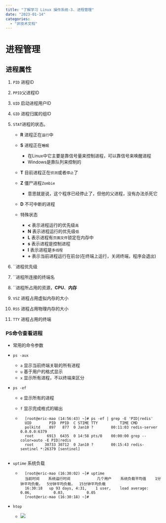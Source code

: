 ```yaml
---
title: "了解学习 Linux 操作系统-3. 进程管理"
date: "2023-01-14"
categories: 
  - "非技术文档"
---
```


# 进程管理

## 进程属性

1. `PID` 进程ID
2. `PPID`父进程ID
3. `UID` 启动进程用户ID
4. `GID` 进程归属的组ID
5. `STAT`进程的状态。
    
    - **R** 进程正在`运行`中
    - **S** 进程正在`睡眠`
        
        - 在Linux中它主要是靠信号量来控制进程，可以靠信号来唤醒进程
        - Windows是靠队列来控制的
    - **T** 目前进程正在`侦测`或者`停止`了
    - **Z** 僵尸进程`Zombie`
        
        - 意思就是说，这个程序已经停止了，但他的父进程，没有办法杀死它
    - **D** 不可中断的进程
    - 特殊状态
        
        - **<** 表示进程运行的优先级`高`
        - **N** 表示进程运行的优先级`低`
        - **L** 表示进程有`页面文件`锁定在内存中
        - **s** 表示进程是控制进程
        - **I** 表示进程是`多线程`
        - **+** 表示当前进程运行在前台(在终端上运行，关闭终端，程序会退出)
6. \`\`进程优先级
7. \`\`进程所连接的终端名
8. \`\`进程所占用的资源，**CPU**、**内存**
9. `VSZ` 进程占用虚拟内存的大小
10. `RSS` 进程占用物理内存的大小
11. `TTY` 进程占用的终端

### PS命令查看进程

- 常用的命令参数
    
- `ps -aux`
    
    - `a` 显示当前终端关联的所有进程
    - `u` 基于用户的格式显示
    - `x` 显示所有进程，不以终端来区分
- `ps -ef`
    
    - `e` 显示所有的进程
        
    - `f` 显示完成格式的输出
        
    - ```shell
        [root@eric-mao (14:56:43) ~]# ps -ef | grep -E 'PID|redis'
        UID        PID  PPID  C STIME TTY          TIME CMD
        polkitd    897   877  0 Jan10 ?        00:11:03 redis-server 0.0.0.0:6379
        root      6913  6435  0 14:58 pts/0    00:00:00 grep --color=auto -E PID|redis
        root     30733 30712  0 Jan10 ?        00:15:43 redis-sentinel *:26379 [sentinel]
        
        ```
        
- `uptime` 系统负载
    
    - ```shell
        [root@eric-mao (16:30:02) ~]# uptime
        当前时间    系统运行时间            几个用户    系统负载平均值    1分钟平均负载，  5分钟平均负载，  15分钟平均负载      
        16:30:18   up 93 days, 4:31,    1 user,    load average:   0.06,          0.03,          0.05
        [root@eric-mao (16:30:18) ~]#
        ```
        
- `htop`
    
    - [![](http://qiniu.dev-share.top/image/linux/htop-01.png)](http://qiniu.dev-share.top/image/linux/htop-01.png)
